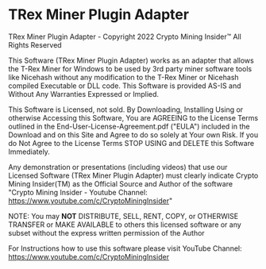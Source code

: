 # TRex Miner Plugin Adapter
TRex Miner Plugin Adapter - Copyright 2022 Crypto Mining Insider™ All Rights Reserved

This Software (TRex Miner Plugin Adapter) works as an adapter that allows the T-Rex Miner for Windows to be used by 3rd party miner software tools like Nicehash without any modification to the T-Rex Miner or Nicehash compiled Executable or DLL code. This Software is provided AS-IS and Without Any Warranties Expressed or Implied.

This Software is Licensed, not sold. By Downloading, Installing Using or otherwise Accessing this Software, You are AGREEING to the License Terms outlined in the End-User-License-Agreement.pdf ("EULA") included in the Download and on this Site and Agree to do so solely at Your own Risk. If you do Not Agree to the License Terms STOP USING and DELETE this Software Immediately. 
 
Any demonstration or presentations (including videos) that use our Licensed Software (TRex Miner Plugin Adapter) must clearly indicate Crypto Mining Insider(TM) as the Official Source and Author of the software "Crypto Mining Insider - Youtube Channel: https://www.youtube.com/c/CryptoMiningInsider"

NOTE: You may **NOT** DISTRIBUTE, SELL, RENT, COPY, or OTHERWISE TRANSFER or MAKE AVAILABLE to others this licensed software or any subset without the express written permission of the Author 

For Instructions how to use this software please visit YouTube Channel: https://www.youtube.com/c/CryptoMiningInsider
